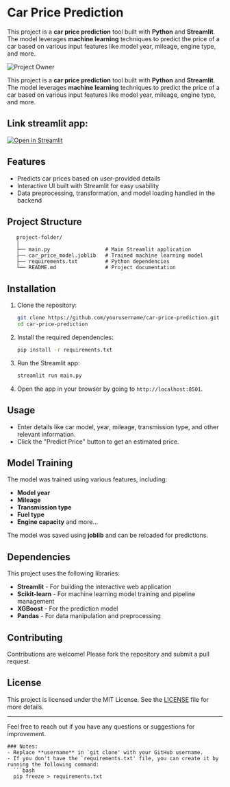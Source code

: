 # Car Price Prediction

This project is a **car price prediction** tool built with **Python** and **Streamlit**. The model leverages **machine learning** techniques to predict the price of a car based on various input features like model year, mileage, engine type, and more. 

![Project Owner](https://github.com/user-attachments/assets/5703ab83-1686-45f8-a91b-a282a83e9ab8)

This project is a **car price prediction** tool built with **Python** and **Streamlit**. The model leverages **machine learning** techniques to predict the price of a car based on various input features like model year, mileage, engine type, and more.

## Link streamlit app:

[![Open in Streamlit](https://static.streamlit.io/badges/streamlit_badge_black_white.svg)](https://pricekh2024-zvfsxgwga9unazxe8f4qyg.streamlit.app/)

 


## Features
- Predicts car prices based on user-provided details
- Interactive UI built with Streamlit for easy usability
- Data preprocessing, transformation, and model loading handled in the backend

## Project Structure
```
   project-folder/
   │
   ├── main.py                  # Main Streamlit application
   ├── car_price_model.joblib   # Trained machine learning model
   ├── requirements.txt         # Python dependencies
   └── README.md                # Project documentation
```

## Installation

1. Clone the repository:
   ```bash
   git clone https://github.com/yourusername/car-price-prediction.git
   cd car-price-prediction
   ```

2. Install the required dependencies:
   ```bash
   pip install -r requirements.txt
   ```

3. Run the Streamlit app:
   ```bash
   streamlit run main.py
   ```

4. Open the app in your browser by going to `http://localhost:8501`.

## Usage

- Enter details like car model, year, mileage, transmission type, and other relevant information.
- Click the "Predict Price" button to get an estimated price.

## Model Training
The model was trained using various features, including:
- **Model year**
- **Mileage**
- **Transmission type**
- **Fuel type**
- **Engine capacity** and more...

The model was saved using **joblib** and can be reloaded for predictions.

## Dependencies

This project uses the following libraries:
- **Streamlit** - For building the interactive web application
- **Scikit-learn** - For machine learning model training and pipeline management
- **XGBoost** - For the prediction model
- **Pandas** - For data manipulation and preprocessing

## Contributing

Contributions are welcome! Please fork the repository and submit a pull request.

## License

This project is licensed under the MIT License. See the [LICENSE](LICENSE) file for more details.

---

Feel free to reach out if you have any questions or suggestions for improvement.
```
### Notes:
- Replace **username** in `git clone' with your GitHub username.
- If you don't have the `requirements.txt' file, you can create it by running the following command:
  ```bash
  pip freeze > requirements.txt





